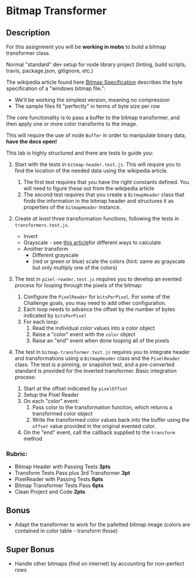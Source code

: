 # Bitmap Transformer

## Description

For this assignment you will be **working in mobs** to build a bitmap transformer class.

Normal "standard" dev setup for node library project (linting, build scripts, travis, package.json, gitignore, etc.)

The wikipedia article found here [Bitmap Specification](https://en.wikipedia.org/wiki/BMP_file_format)
describes the byte specification of a "windows bitmap file.":

* We'll be working the simplest version, meaning no compression
* The sample files fit "perfectly" in terms of byte size per row

The core functionality is to pass a buffer to the bitmap transformer, and then apply
one or more color transforms to the image.

This will require the use of node `Buffer` in order to manipulate binary data, **have the docs open!**

This lab is highly structured and there are tests to guide you:

1. Start with the tests in `bitmap-header.test.js`. This will require you to find the location of the needed data using the wikipedia article.
    1. The first test requires that you have the right constants defined. You will need to figure these
    out from the wikipedia article
    2. The second test requires that you create a `BitmapHeader` class that finds the information in the bitmap header and structures it as properties of the `bitmapHeader` instance.
2. Create _at least_ three transformation functions, following the tests in `transformers.test.js`.
    * Invert
    * Grayscale - see [this article](https://www.johndcook.com/blog/2009/08/24/algorithms-convert-color-grayscale/)for different ways to calculate
    * Another transform
        * Different grayscale
        * (red or green or blue) scale the colors (hint: same as grayscale but only multiply one of the colors)

3. The test in `pixel-reader.test.js` requires you to develop an evented process for
looping through the pixels of the bitmap:

    1. Configure the `PixelReader` for `bitsPerPixel`. For some of the Challenge goals, you
    may need to add other configuration.
    1. Each loop needs to advance the offset by the number of bytes indicated by `bitsPerPixel`
    1. For each loop:
        1. Read the individual color values into a color object
        1. Raise a "color" event with the `color` object
        1. Raise an "end" event when done looping all of the pixels

4. The test in `bitmap-transformer.test.js` requires you to integrate header and transformations using a `BitmapHeader` class and the `PixelReader` class. The test is a pinning, or snapshot test, and a pre-converted standard is provided for the inverted transformer. Basic integration process:

    1. Start at the offset indicated by `pixelOffset`
    1. Setup the Pixel Reader
    1. On each "color" event:
        1. Pass color to the transformation function, which returns a transformed color object
        1. Write the transformed color values back into the buffer using the `offset` value provided
        in the original evented color.
    1. On the "end" event, call the callback supplied to the `transform` method

### Rubric:

* Bitmap Header with Passing Tests **3pts**
* Transform Tests Pass plus 3rd Transformer **3pt**
* PixelReader with Passing Tests **6pts**
* Bitmap Transformer Tests Pass **6pts**
* Clean Project and Code **2pts**

## Bonus

* Adapt the transformer to work for the palletted bitmap image (colors are contained in color table - transform those)

## Super Bonus

* Handle other bitmaps (find on internet) by accounting for non-perfect rows
